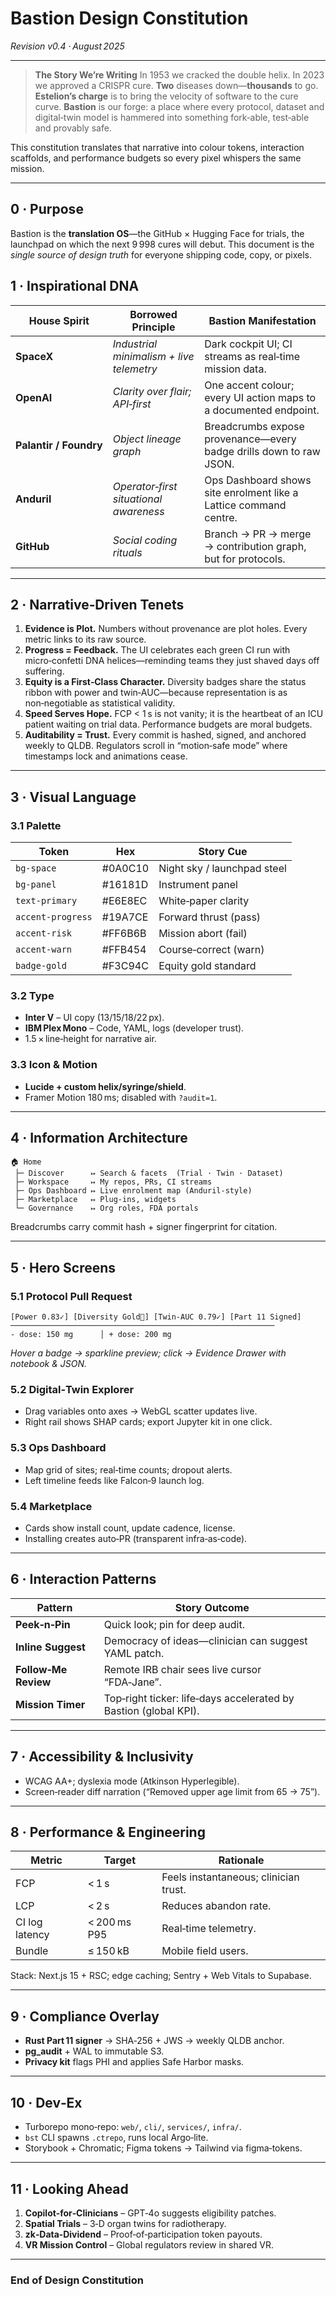 # Bastion Design Constitution

*Revision v0.4 · August 2025*

---

> **The Story We’re Writing**
> In 1953 we cracked the double helix. In 2023 we approved a CRISPR cure.
> **Two** diseases down—**thousands** to go.
> **Estelion’s charge** is to bring the velocity of software to the cure curve.
> **Bastion** is our forge: a place where every protocol, dataset and digital‑twin model is hammered into something fork‑able, test‑able and provably safe.

This constitution translates that narrative into colour tokens, interaction scaffolds, and performance budgets so every pixel whispers the same mission.

---

## 0 · Purpose

Bastion is the **translation OS**—the GitHub × Hugging Face for trials, the launchpad on which the next 9 998 cures will debut.  This document is the *single source of design truth* for everyone shipping code, copy, or pixels.

## 1 · Inspirational DNA

| House Spirit           | Borrowed Principle                       | Bastion Manifestation                                              |
| ---------------------- | ---------------------------------------- | ------------------------------------------------------------------ |
| **SpaceX**             | *Industrial minimalism + live telemetry* | Dark cockpit UI; CI streams as real‑time mission data.             |
| **OpenAI**             | *Clarity over flair; API‑first*          | One accent colour; every UI action maps to a documented endpoint.  |
| **Palantir / Foundry** | *Object lineage graph*                   | Breadcrumbs expose provenance—every badge drills down to raw JSON. |
| **Anduril**            | *Operator‑first situational awareness*   | Ops Dashboard shows site enrolment like a Lattice command centre.  |
| **GitHub**             | *Social coding rituals*                  | Branch → PR → merge → contribution graph, but for protocols.       |

---

## 2 · Narrative‑Driven Tenets

1. **Evidence is Plot.**  Numbers without provenance are plot holes. Every metric links to its raw source.
2. **Progress = Feedback.**  The UI celebrates each green CI run with micro‑confetti DNA helices—reminding teams they just shaved days off suffering.
3. **Equity is a First‑Class Character.**  Diversity badges share the status ribbon with power and twin‑AUC—because representation is as non‑negotiable as statistical validity.
4. **Speed Serves Hope.**  FCP < 1 s is not vanity; it is the heartbeat of an ICU patient waiting on trial data. Performance budgets are moral budgets.
5. **Auditability = Trust.**  Every commit is hashed, signed, and anchored weekly to QLDB. Regulators scroll in “motion‑safe mode” where timestamps lock and animations cease.

---

## 3 · Visual Language

### 3.1 Palette

| Token             | Hex     | Story Cue                   |
| ----------------- | ------- | --------------------------- |
| `bg-space`        | #0A0C10 | Night sky / launchpad steel |
| `bg-panel`        | #16181D | Instrument panel            |
| `text-primary`    | #E6E8EC | White‑paper clarity         |
| `accent-progress` | #19A7CE | Forward thrust (pass)       |
| `accent-risk`     | #FF6B6B | Mission abort (fail)        |
| `accent-warn`     | #FFB454 | Course‑correct (warn)       |
| `badge-gold`      | #F3C94C | Equity gold standard        |

### 3.2 Type

* **Inter V** – UI copy (13/15/18/22 px).
* **IBM Plex Mono** – Code, YAML, logs (developer trust).
* 1.5 × line‑height for narrative air.

### 3.3 Icon & Motion

* **Lucide + custom helix/syringe/shield**.
* Framer Motion 180 ms; disabled with `?audit=1`.

---

## 4 · Information Architecture

```
🏠 Home
 ├─ Discover      ↦ Search & facets  (Trial · Twin · Dataset)
 ├─ Workspace     ↦ My repos, PRs, CI streams
 ├─ Ops Dashboard ↦ Live enrolment map (Anduril‑style)
 ├─ Marketplace   ↦ Plug‑ins, widgets
 └─ Governance    ↦ Org roles, FDA portals
```

Breadcrumbs carry commit hash + signer fingerprint for citation.

---

## 5 · Hero Screens

### 5.1 Protocol Pull Request

```
[Power 0.83✓] [Diversity Gold🏅] [Twin‑AUC 0.79✓] [Part 11 Signed]
───────────────────────────────────────────────────────────
- dose: 150 mg      │ + dose: 200 mg
```

*Hover a badge → sparkline preview; click → Evidence Drawer with notebook & JSON.*

### 5.2 Digital‑Twin Explorer

* Drag variables onto axes → WebGL scatter updates live.
* Right rail shows SHAP cards; export Jupyter kit in one click.

### 5.3 Ops Dashboard

* Map grid of sites; real‑time counts; dropout alerts.
* Left timeline feeds like Falcon‑9 launch log.

### 5.4 Marketplace

* Cards show install count, update cadence, license.
* Installing creates auto‑PR (transparent infra‑as‑code).

---

## 6 · Interaction Patterns

| Pattern              | Story Outcome                                                    |
| -------------------- | ---------------------------------------------------------------- |
| **Peek‑n‑Pin**       | Quick look; pin for deep audit.                                  |
| **Inline Suggest**   | Democracy of ideas—clinician can suggest YAML patch.             |
| **Follow‑Me Review** | Remote IRB chair sees live cursor “FDA‑Jane”.                    |
| **Mission Timer**    | Top‑right ticker: life‑days accelerated by Bastion (global KPI). |

---

## 7 · Accessibility & Inclusivity

* WCAG AA+; dyslexia mode (Atkinson Hyperlegible).
* Screen‑reader diff narration (“Removed upper age limit from 65 → 75”).

---

## 8 · Performance & Engineering

| Metric         | Target       | Rationale                             |
| -------------- | ------------ | ------------------------------------- |
| FCP            | < 1 s        | Feels instantaneous; clinician trust. |
| LCP            | < 2 s        | Reduces abandon rate.                 |
| CI log latency | < 200 ms P95 | Real‑time telemetry.                  |
| Bundle         | ≤ 150 kB     | Mobile field users.                   |

Stack: Next.js 15 + RSC; edge caching; Sentry + Web Vitals to Supabase.

---

## 9 · Compliance Overlay

* **Rust Part 11 signer** → SHA‑256 + JWS → weekly QLDB anchor.
* **pg\_audit** + WAL to immutable S3.
* **Privacy kit** flags PHI and applies Safe Harbor masks.

---

## 10 · Dev‑Ex

* Turborepo mono‑repo: `web/`, `cli/`, `services/`, `infra/`.
* `bst` CLI spawns `.ctrepo`, runs local Argo‑lite.
* Storybook + Chromatic; Figma tokens → Tailwind via figma‑tokens.

---

## 11 · Looking Ahead

1. **Copilot‑for‑Clinicians** – GPT‑4o suggests eligibility patches.
2. **Spatial Trials** – 3‑D organ twins for radiotherapy.
3. **zk‑Data‑Dividend** – Proof‑of‑participation token payouts.
4. **VR Mission Control** – Global regulators review in shared VR.

---

### End of Design Constitution
